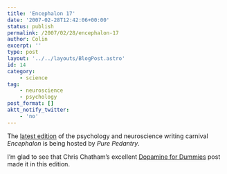 ```yaml
---
title: 'Encephalon 17'
date: '2007-02-28T12:42:06+00:00'
status: publish
permalink: /2007/02/28/encephalon-17
author: Colin
excerpt: ''
type: post
layout: '../../layouts/BlogPost.astro'
id: 14
category:
    - science
tag:
    - neuroscience
    - psychology
post_format: []
aktt_notify_twitter:
    - 'no'
---
```

The [latest edition](https://scienceblogs.com/purepedantry/2007/02/encephalon_no_17_piratestyle.php) of the psychology and neuroscience writing carnival *Encephalon* is being hosted by *Pure Pedantry*.

I’m glad to see that Chris Chatham’s excellent [Dopamine for Dummies](https://scienceblogs.com/developingintelligence/2007/02/dopamine_for_dummies.php) post made it in this edition.